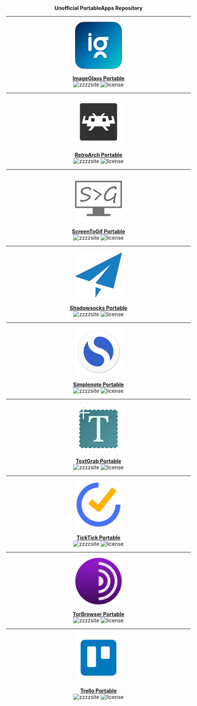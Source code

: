 <div align="center">
	<b>Unofficial PortableApps Repository</b>
	<hr/>
	<p><a href="https://github.com/xmha97/PortableApps/releases/tag/ImageGlass-v2.21"><img src="ImageGlassPortable/App/AppInfo/appicon_128.png" width="128" alt="ImageGlass" /></a></p>
	<a href="https://github.com/xmha97/PortableApps/releases/tag/ImageGlass-v2.21"><b>ImageGlass Portable</b></a>
	<br/>
	<img src="https://img.shields.io/badge/www-imageglass.com-0099BC.svg" alt="zzzzsite" />
	<img src="https://img.shields.io/badge/license-GPLv3-green.svg" alt="license" />
	<hr/>
	<p><a href="https://github.com/xmha97/PortableApps/releases/tag/RetroArch-v2.21"><img src="RetroArchPortable/App/AppInfo/appicon_128.png" width="128" alt="RetroArch" /></a></p>
	<a href="https://github.com/xmha97/PortableApps/releases/tag/RetroArch-v2.21"><b>RetroArch Portable</b></a>
	<br/>
	<img src="https://img.shields.io/badge/www-retroarch.com-0099BC.svg" alt="zzzzsite" />
	<img src="https://img.shields.io/github/license/xmha97/PortableApps" alt="license" />
	<hr/>
	<p><a href="https://github.com/xmha97/PortableApps/releases/tag/ScreenToGif-v2.21"><img src="ScreenToGifPortable/App/AppInfo/appicon_128.png" width="128" alt="ScreenToGif" /></a></p>
	<a href="https://github.com/xmha97/PortableApps/releases/tag/ScreenToGif-v2.21"><b>ScreenToGif Portable</b></a>
	<br/>
	<img src="https://img.shields.io/badge/www-screentogif.com-0099BC.svg" alt="zzzzsite" />
	<img src="https://img.shields.io/github/license/xmha97/PortableApps" alt="license" />
	<hr/>
	<p><a href="https://github.com/xmha97/PortableApps/releases/tag/ScreenToGif-v2.21"><img src="ShadowsocksPortable/App/AppInfo/appicon_128.png" width="128" alt="ScreenToGif" /></a></p>
	<a href="https://github.com/xmha97/PortableApps/releases/tag/Shadowsocks-v2.21"><b>Shadowsocks Portable</b></a>
	<br/>
	<img src="https://img.shields.io/badge/www-shadowsocks.org-0099BC.svg" alt="zzzzsite" />
	<img src="https://img.shields.io/github/license/xmha97/PortableApps" alt="license" />
	<hr/>
	<p><a href="https://github.com/xmha97/PortableApps/releases/tag/Simplenote-v2.21"><img src="SimplenotePortable/App/AppInfo/appicon_128.png" width="128" alt="Simplenote" /></a></p>
	<a href="https://github.com/xmha97/PortableApps/releases/tag/Simplenote-v2.21"><b>Simplenote Portable</b></a>
	<br/>
	<img src="https://img.shields.io/badge/www-simplenote.com-0099BC.svg" alt="zzzzsite" />
	<img src="https://img.shields.io/github/license/xmha97/PortableApps" alt="license" />
	<hr/>
	<p><a href="https://github.com/xmha97/PortableApps/releases/tag/TextGrab-v2.21"><img src="TextGrabPortable/App/AppInfo/appicon_128.png" width="128" alt="TextGrab" /></a></p>
	<a href="https://github.com/xmha97/PortableApps/releases/tag/TextGrab-v2.21"><b>TextGrab Portable</b></a>
	<br/>
	<img src="https://img.shields.io/badge/www-joefinapps.com-0099BC.svg" alt="zzzzsite" />
	<img src="https://img.shields.io/github/license/xmha97/PortableApps" alt="license" />
	<hr/>
	<p><a href="https://github.com/xmha97/PortableApps/releases/tag/TickTick-v2.21"><img src="TickTickPortable/App/AppInfo/appicon_128.png" width="128" alt="TickTick" /></a></p>
	<a href="https://github.com/xmha97/PortableApps/releases/tag/TickTick-v2.21"><b>TickTick Portable</b></a>
	<br/>
	<img src="https://img.shields.io/badge/www-ticktick.com-0099BC.svg" alt="zzzzsite" />
	<img src="https://img.shields.io/github/license/xmha97/PortableApps" alt="license" />
	<hr/>
	<p><a href="https://github.com/xmha97/PortableApps/releases/tag/TorBrowser-v2.21"><img src="TorBrowserPortable/App/AppInfo/appicon_128.png" width="128" alt="TorBrowser" /></a></p>
	<a href="https://github.com/xmha97/PortableApps/releases/tag/TorBrowser-v2.21"><b>TorBrowser Portable</b></a>
	<br/>
	<img src="https://img.shields.io/badge/www-torproject.org-0099BC.svg" alt="zzzzsite" />
	<img src="https://img.shields.io/github/license/xmha97/PortableApps" alt="license" />
	<hr/>
	<p><a href="https://github.com/xmha97/PortableApps/releases/tag/Trello-v2.21"><img src="TrelloPortable/App/AppInfo/appicon_128.png" width="128" alt="Trello" /></a></p>
	<a href="https://github.com/xmha97/PortableApps/releases/tag/Trello-v2.21"><b>Trello Portable</b></a>
	<br/>
	<img src="https://img.shields.io/badge/www-trello.com-0099BC.svg" alt="zzzzsite" />
	<img src="https://img.shields.io/github/license/xmha97/PortableApps" alt="license" />
</div>
